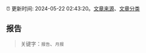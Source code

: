 :alarm_clock: 更新时间: 2024-05-22 02:43:20。[文章来源](/README.md)、[文章分类](/TAGS.md)

## 报告


> 关键字：`报告`、`月报`



